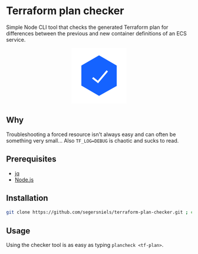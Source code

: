 # Terraform plan checker
Simple Node CLI tool that checks the generated Terraform plan for differences between the previous and new container definitions of an ECS service.

<p align="center">
<img src="img/verified.png">
</p>

## Why
Troubleshooting a forced resource isn't always easy and can often be something very small... Also `TF_LOG=DEBUG` is chaotic and sucks to read.

## Prerequisites
- [jq](https://stedolan.github.io/jq)
- [Node.js](https://nodejs.org/en)

## Installation
```bash
git clone https://github.com/segersniels/terraform-plan-checker.git ; cd terraform-plan-checker ; npm install -g
```

## Usage
Using the checker tool is as easy as typing `plancheck <tf-plan>`.
